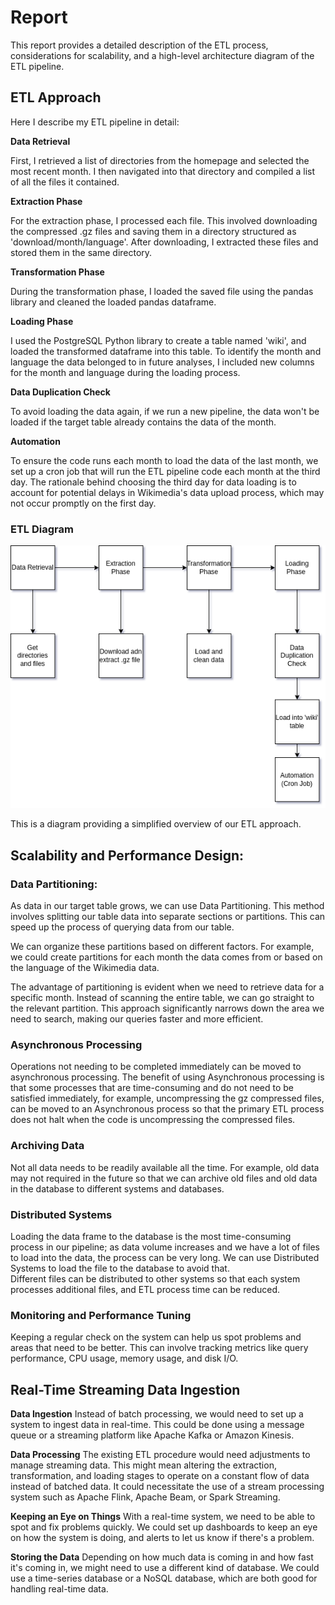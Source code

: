 # Report

This report provides a detailed description of the ETL process, considerations for scalability, and a high-level architecture diagram of the ETL pipeline.

## ETL Approach
Here I describe my ETL pipeline in detail:  

**Data Retrieval**

First, I retrieved a list of directories from the homepage and selected the most recent month. I then navigated into that directory and compiled a list of all the files it contained.

**Extraction Phase**

For the extraction phase, I processed each file. This involved downloading the compressed .gz files and saving them in a directory structured as 'download/month/language'. After downloading, I extracted these files and stored them in the same directory.

**Transformation Phase**

During the transformation phase, I loaded the saved file using the pandas library and cleaned the loaded pandas dataframe. 

**Loading Phase**

I used the PostgreSQL Python library to create a table named 'wiki', and loaded the transformed dataframe into this table. To identify the month and language the data belonged to in future analyses, I included new columns for the month and language during the loading process.

**Data Duplication Check**

To avoid loading the data again, if we run a new pipeline, the data won't be loaded if the target table already contains the data of the month.

**Automation**

To ensure the code runs each month to load the data of the last month, we set up a cron job that will run the ETL pipeline code each month at the third day. The rationale behind choosing the third day for data loading is to account for potential delays in Wikimedia's data upload process, which may not occur promptly on the first day.

### ETL Diagram

![ETL Diagram](bin/ETL_diagram.png)

This is a diagram providing a simplified overview of our ETL approach.  

## Scalability and Performance Design:  


### Data Partitioning:

As data in our target table grows, we can use Data Partitioning. This method involves splitting our table data into separate sections or partitions. This can speed up the process of querying data from our table.

We can organize these partitions based on different factors. For example, we could create partitions for each month the data comes from or based on the language of the Wikimedia data.

The advantage of partitioning is evident when we need to retrieve data for a specific month. Instead of scanning the entire table, we can go straight to the relevant partition. This approach significantly narrows down the area we need to search, making our queries faster and more efficient.

### Asynchronous Processing
Operations not needing to be completed immediately can be moved to asynchronous processing. The benefit of using Asynchronous processing is that some processes that are time-consuming and do not need to be satisfied immediately, for example, uncompressing the gz compressed files, can be moved to an Asynchronous process so that the primary ETL process does not halt when the code is uncompressing the compressed files.

### Archiving Data
Not all data needs to be readily available all the time. For example, old data may not required in the future so that we can archive old files and old data in the database to different systems and databases.

### Distributed Systems
Loading the data frame to the database is the most time-consuming process in our pipeline; as data volume increases and we have a lot of files to load into the data, the process can be very long. We can use Distributed Systems to load the file to the database to avoid that.  
Different files can be distributed to other systems so that each system processes additional files, and ETL process time can be reduced.

### Monitoring and Performance Tuning

Keeping a regular check on the system can help us spot problems and areas that need to be better.  This can involve tracking metrics like query performance, CPU usage, memory usage, and disk I/O.

## Real-Time Streaming Data Ingestion

**Data Ingestion**
Instead of batch processing, we would need to set up a system to ingest data in real-time. This could be done using a message queue or a streaming platform like Apache Kafka or Amazon Kinesis.


**Data Processing**
The existing ETL procedure would need adjustments to manage streaming data. This might mean altering the extraction, transformation, and loading stages to operate on a constant flow of data instead of batched data. It could necessitate the use of a stream processing system such as Apache Flink, Apache Beam, or Spark Streaming.

**Keeping an Eye on Things**
With a real-time system, we need to be able to spot and fix problems quickly. We could set up dashboards to keep an eye on how the system is doing, and alerts to let us know if there's a problem.

**Storing the Data**
Depending on how much data is coming in and how fast it's coming in, we might need to use a different kind of database. We could use a time-series database or a NoSQL database, which are both good for handling real-time data.